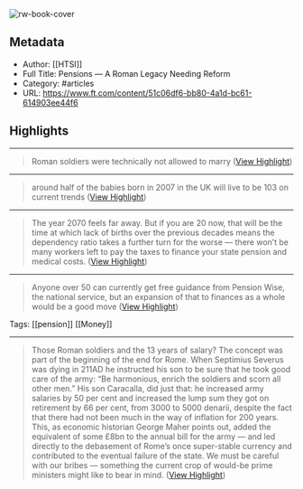 ![rw-book-cover](https://readwise-assets.s3.amazonaws.com/static/images/article2.74d541386bbf.png)

## Metadata
- Author: [[HTSI]]
- Full Title: Pensions — A Roman Legacy Needing Reform
- Category: #articles
- URL: https://www.ft.com/content/51c06df6-bb80-4a1d-bc61-614903ee44f6

## Highlights
***

> Roman soldiers were technically not allowed to marry ([View Highlight](https://instapaper.com/read/1523751064/20149601))

***

> around half of the babies born in 2007 in the UK will live to be 103 on current trends ([View Highlight](https://instapaper.com/read/1523751064/20149682))

***

> The year 2070 feels far away. But if you are 20 now, that will be the time at which lack of births over the previous decades means the dependency ratio takes a further turn for the worse — there won’t be many workers left to pay the taxes to finance your state pension and medical costs. ([View Highlight](https://instapaper.com/read/1523751064/20149705))

***

> Anyone over 50 can currently get free guidance from Pension Wise, the national service, but an expansion of that to finances as a whole would be a good move ([View Highlight](https://instapaper.com/read/1523751064/20149719))

Tags: [[pension]] [[Money]] 

***

> Those Roman soldiers and the 13 years of salary? The concept was part of the beginning of the end for Rome. When Septimius Severus was dying in 211AD he instructed his son to be sure that he took good care of the army: “Be harmonious, enrich the soldiers and scorn all other men.”
> His son Caracalla, did just that: he increased army salaries by 50 per cent and increased the lump sum they got on retirement by 66 per cent, from 3000 to 5000 denarii, despite the fact that there had not been much in the way of inflation for 200 years.
> This, as economic historian George Maher points out, added the equivalent of some £8bn to the annual bill for the army — and led directly to the debasement of Rome’s once super-stable currency and contributed to the eventual failure of the state. We must be careful with our bribes — something the current crop of would-be prime ministers might like to bear in mind. ([View Highlight](https://instapaper.com/read/1523751064/20149733))

